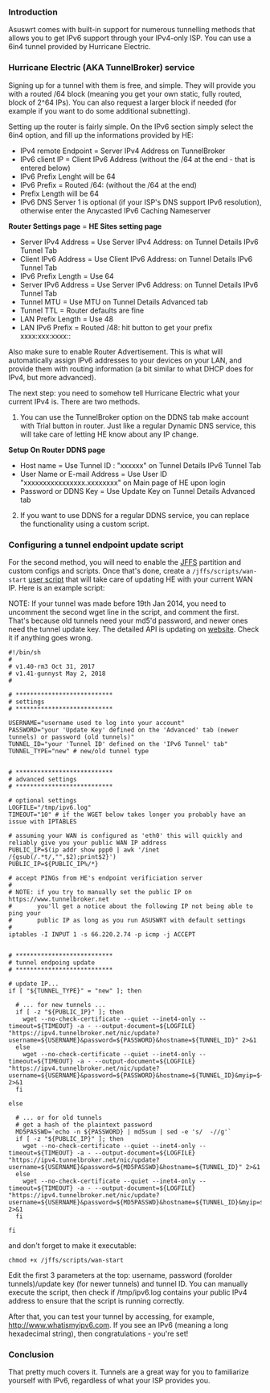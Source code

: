 ### Introduction

Asuswrt comes with built-in support for numerous tunnelling methods that allows you to get IPv6 support through your IPv4-only ISP.   You can use a 6in4 tunnel provided by Hurricane Electric.


### Hurricane Electric (AKA TunnelBroker) service

Signing up for a tunnel with them is free, and simple.  They will provide you with a routed /64 block (meaning you get your own static, fully routed, block of 2^64 IPs).  You can also request a larger block if needed (for example if you want to do some additional subnetting).

Setting up the router is fairly simple.  On the IPv6 section simply select the 6in4 option, and fill up the informations provided by HE:

* IPv4 remote Endpoint = Server IPv4 Address on TunnelBroker
* IPv6 client IP = Client IPv6 Address (without the /64 at the end - that is entered below)
* IPv6 Prefix Lenght will be 64
* IPv6 Prefix = Routed /64: (without the /64 at the end)
* Prefix Length will be 64
* IPv6 DNS Server 1 is optional (if your ISP's DNS support IPv6 resolution), otherwise enter the Anycasted IPv6 Caching Nameserver

**Router Settings page**  =  **HE  Sites setting page**
* Server IPv4 Address =  Use Server IPv4 Address: on Tunnel Details IPv6 Tunnel Tab
* Client IPv6 Address =  Use Client IPv6 Address: on Tunnel Details IPv6 Tunnel Tab
* IPv6 Prefix Length  =  Use 64
* Server IPv6 Address =  Use Server IPv6 Address: on Tunnel Details IPv6 Tunnel Tab
* Tunnel MTU 	      =  Use MTU  on Tunnel Details Advanced tab 
* Tunnel TTL 	      =  Router defaults are fine
* LAN Prefix Length   =  Use 48
* LAN IPv6 Prefix     =  Routed /48: hit button to  get your prefix xxxx:xxx:xxxx:: 


Also make sure to enable Router Advertisement.  This is what will automatically assign IPv6 addresses to your devices on your LAN, and provide them with routing information (a bit similar to what DHCP does for IPv4, but more advanced).

The next step: you need to somehow tell Hurricane Electric what your current IPv4 is.  There are two methods.

1) You can use the TunnelBroker option on the DDNS tab make account with Trial button in router. Just like a regular Dynamic DNS service, this will take care of letting HE know about any IP change.

**Setup On Router DDNS page**
* Host name                   = Use Tunnel ID : "xxxxxx" on Tunnel Details IPv6 Tunnel Tab
* User Name or E-mail Address = Use User ID "xxxxxxxxxxxxxxxx.xxxxxxxx" on Main page of HE upon login
* Password or DDNS Key        = Use Update Key on Tunnel Details Advanced tab 


2) If you want to use DDNS for a regular DDNS service, you can replace the functionality using a custom script.


### Configuring a tunnel endpoint update script

For the second method, you will need to enable the [JFFS](https://github.com/RMerl/asuswrt-merlin/wiki/JFFS) partition and custom configs and scripts.  Once that's done, create a `/jffs/scripts/wan-start` [user script](https://github.com/RMerl/asuswrt-merlin/wiki/User-scripts) that will take care of updating HE with your current WAN IP.  Here is an example script:

NOTE: If your tunnel was made before 19th Jan 2014, you need to uncomment the second wget line in the script, and comment the first. That's because old tunnels need your md5'd password, and newer ones need the tunnel update key. The detailed API is updating on [website](https://forums.he.net/index.php?topic=3153.0). Check it if anything goes wrong.

```
#!/bin/sh
#
# v1.40-rm3 Oct 31, 2017
# v1.41-gunnyst May 2, 2018
#

# ***************************
# settings
# ***************************

USERNAME="username used to log into your account"
PASSWORD="your 'Update Key' defined on the 'Advanced' tab (newer tunnels) or password (old tunnels)"
TUNNEL_ID="your 'Tunnel ID' defined on the 'IPv6 Tunnel' tab"
TUNNEL_TYPE="new" # new/old tunnel type


# ***************************
# advanced settings
# ***************************

# optional settings
LOGFILE="/tmp/ipv6.log"
TIMEOUT="10" # if the WGET below takes longer you probably have an issue with IPTABLES

# assuming your WAN is configured as 'eth0' this will quickly and reliably give you your public WAN IP address
PUBLIC_IP=$(ip addr show ppp0 | awk '/inet /{gsub(/.*t/,"",$2);print$2}')
PUBLIC_IP=${PUBLIC_IP%/*}

# accept PINGs from HE's endpoint verificiation server
#
# NOTE: if you try to manually set the public IP on https://www.tunnelbroker.net
#       you'll get a notice about the following IP not being able to ping your
#       public IP as long as you run ASUSWRT with default settings
#
iptables -I INPUT 1 -s 66.220.2.74 -p icmp -j ACCEPT


# ***************************
# tunnel endpoing update
# ***************************

# update IP...
if [ "${TUNNEL_TYPE}" = "new" ]; then

  # ... for new tunnels ...
  if [ -z "${PUBLIC_IP}" ]; then
    wget --no-check-certificate --quiet --inet4-only --timeout=${TIMEOUT} -a - --output-document=${LOGFILE} "https://ipv4.tunnelbroker.net/nic/update?username=${USERNAME}&password=${PASSWORD}&hostname=${TUNNEL_ID}" 2>&1
  else
    wget --no-check-certificate --quiet --inet4-only --timeout=${TIMEOUT} -a - --output-document=${LOGFILE} "https://ipv4.tunnelbroker.net/nic/update?username=${USERNAME}&password=${PASSWORD}&hostname=${TUNNEL_ID}&myip=${PUBLIC_IP}" 2>&1
  fi

else

  # ... or for old tunnels
  # get a hash of the plaintext password
  MD5PASSWD=`echo -n ${PASSWORD} | md5sum | sed -e 's/  -//g'`
  if [ -z "${PUBLIC_IP}" ]; then
    wget --no-check-certificate --quiet --inet4-only --timeout=${TIMEOUT} -a - --output-document=${LOGFILE} "https://ipv4.tunnelbroker.net/nic/update?username=${USERNAME}&password=${MD5PASSWD}&hostname=${TUNNEL_ID}" 2>&1
  else
    wget --no-check-certificate --quiet --inet4-only --timeout=${TIMEOUT} -a - --output-document=${LOGFILE} "https://ipv4.tunnelbroker.net/nic/update?username=${USERNAME}&password=${MD5PASSWD}&hostname=${TUNNEL_ID}&myip=${PUBLIC_IP}" 2>&1
  fi

fi
```

and don't forget to make it executable:
```
chmod +x /jffs/scripts/wan-start
```

Edit the first 3 parameters at the top: username, password (forolder tunnels)/update key (for newer tunnels) and tunnel ID. You can manually execute the script, then check if /tmp/ipv6.log contains your public IPv4 address to ensure that the script is running correctly.

After that, you can test your tunnel by accessing, for example, http://www.whatismyipv6.com.  If you see an IPv6 (meaning a long hexadecimal string), then congratulations - you're set!



### Conclusion

That pretty much covers it.  Tunnels are a great way for you to familiarize yourself with IPv6, regardless of what your ISP provides you.
